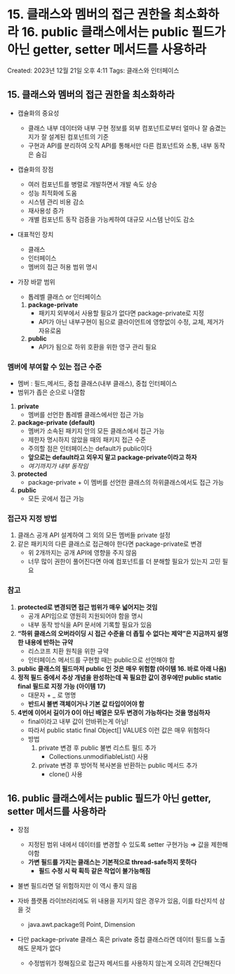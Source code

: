 # 15. 클래스와 멤버의 접근 권한을 최소화하라 16. public 클래스에서는 public 필드가 아닌 getter, setter 메서드를 사용하라

Created: 2023년 12월 21일 오후 4:11
Tags: 클래스와 인터페이스

## 15. 클래스와 멤버의 접근 권한을 최소화하라

- 캡슐화의 중요성
    - 클래스 내부 데이터와 내부 구현 정보를 외부 컴포넌트로부터 얼마나 잘 숨겼는지가 잘 설계된 컴포넌트의 기준
    - 구현과 API를 분리하여 오직 API를 통해서만 다른 컴포넌트와 소통, 내부 동작은 숨김

- 캡슐화의 장점
    - 여러 컴포넌트를 병렬로 개발하면서 개발 속도 상승
    - 성능 최적화에 도움
    - 시스템 관리 비용 감소
    - 재사용성 증가
    - 개별 컴포넌트 동작 검증을 가능케하여 대규모 시스템 난이도 감소

- 대표적인 장치
    - 클래스
    - 인터페이스
    - 멤버의 접근 허용 범위 명시

- 가장 바깥 범위
    - 톱레벨 클래스 or 인터페이스
    1. **package-private**
        - 패키지 외부에서 사용할 필요가 없다면 package-private로 지정
        - API가 아닌 내부구현이 됨으로 클라이언트에 영향없이 수정, 교체, 제거가 자유로움
    2. **public** 
        - API가 됨으로 하위 호환을 위한 영구 관리 필요

### **멤버에 부여할 수 있는 접근 수준**

- 멤버 : 필드,메서드, 중첩 클래스(내부 클래스), 중첩 인터페이스
- 범위가 좁은 순으로 나열함
1. **private**
    - 멤버를 선언한 톱레벨 클래스에서만 접근 가능
2. **package-private (default)**
    - 멤버가 소속된 패키지 안의 모든 클래스에서 접근 가능
    - 제한자 명시하지 않았을 때의 패키지 접근 수준
    - 주의할 점은 인터페이스는 default가 public이다
    - **앞으로는 default라고 외우지 말고 package-private이라고 하자**
    - *여기까지가 내부 동작임*
3. **protected**
    - package-private + 이 멤버를 선언한 클래스의 하위클래스에서도 접근 가능
4. **public**
    - 모든 곳에서 접근 가능

### 접근자 지정 방법

1. 클래스 공개 API 설계하여 그 외의 모든 멤버들 private 설정
2. 같은 패키지의 다른 클래스로 접근해야 한다면 package-private로 변경
    - 위 2개까지는 공개 API에 영향을 주지 않음
    - 너무 많이 권한이 풀어진다면 아예 컴포넌트를 더 분해할 필요가 있는지 고민 필요

### 참고

1. **protected로 변경되면 접근 범위가 매우 넓어지는 것임**
    - 공개 API임으로 영원히 지원되어야 함을 명시
    - 내부 동작 방식을 API 문서에 기록할 필요가 있음
2. **“하위 클래스의 오버라이딩 시 접근 수준을 더 좁힐 수 없다는 제약”은 지금까지 설명한 내용에 반하는 규약**
    - 리스코프 치환 원칙을 위한 규약
    - 인터페이스 메서드를 구현할 때는 public으로 선언해야 함
3. **public 클래스의 필드마저 public 인 것은 매우 위험함 (아이템 16. 바로 아래 나옴)**
4. **정적 필드 중에서 추상 개념을 완성하는데 꼭 필요한 값이 경우에만 public static final 필드로 지정 가능 (아이템 17)**
    - 대문자 + _ 로 명명
    - **반드시 불변 객체이거나 기본 값 타입이어야 함**
5. **4번에 이어서 길이가 0이 아닌 배열은 모두 변경이 가능하다는 것을 명심하자**
    - final이라고 내부 값이 안바뀌는게 아님!
    - 따라서 public static final Object[] VALUES 이런 값은 매우 위험하다
    - 방법
        1. private 변경 후 public 불변 리스트 필드 추가 
            - Collections.unmodifiableList() 사용
        2. private 변경 후 방어적 복사본을 반환하는 public 메서드 추가 
            - clone() 사용

## 16. public 클래스에서는 public 필드가 아닌 getter, setter 메서드를 사용하라

- 장점
    - 지정된 범위 내에서 데이터를 변경할 수 있도록 setter 구현가능 ⇒ 값을 제한해야함
    - **가변 필드를 가지는 클래스는 기본적으로 thread-safe하지 못하다**
        - **필드 수정 시 락 획득 같은 작업이 불가능해짐**
- 불변 필드라면 덜 위험하지만 이 역시 좋지 않음

- 자바 플랫폼 라이브러리에도 위 내용을 지키지 않은 경우가 있음, 이를 타산지석 삼을 것
    - java.awt.package의 Point, Dimension
    
- 다만 package-private 클래스 혹은 private 중첩 클래스라면 데이터 필드를 노출해도 문제가 없다
    - 수정범위가 정해짐으로 접근자 메서드를 사용하지 않는게 오히려 간단해진다